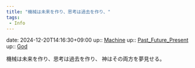 ```yaml
---
title: "機械は未来を作り、思考は過去を作り、"
tags:
 - Info
---
```


date: 2024-12-20T14:16:30+09:00
up:: [Machine](Bar/Novel/Topics/Machine.md)
up:: [Past_Future_Present](Bar/Novel/Topics/Past_Future_Present.md)
up:: [God](Bar/Novel/Topics/God.md)

機械は未来を作り、思考は過去を作り、
神はその両方を夢見せる。